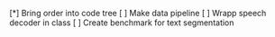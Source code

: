 [*] Bring order into code tree
[ ] Make data pipeline
[ ] Wrapp speech decoder in class
[ ] Create benchmark for text segmentation
